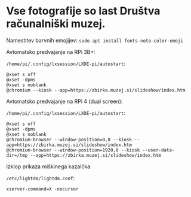 # Vse fotografije so last Društva računalniški muzej.

Namestitev barvnih emojijev: `sudo apt install fonts-noto-color-emoji`

Avtomatsko predvajanje na RPi 3B+:

`/home/pi/.config/lxsession/LXDE-pi/autostart`:
```
@xset s off
@xset -dpms
@xset s noblank
@chromium --kiosk --app=https://zbirka.muzej.si/slideshow/index.htm
```

Avtomatsko predvajanje na RPi 4 (dual screen):

`/home/pi/.config/lxsession/LXDE-pi/autostart`:
```
@xset s off
@xset -dpms
@xset s noblank
@chromium-browser --window-position=0,0 --kiosk --app=https://zbirka.muzej.si/slideshow/index.htm
@chromium-browser --window-position=1920,0 --kiosk --user-data-dir=/tmp --app=https://zbirka.muzej.si/slideshow/index.htm
```

Izklop prikaza miškinega kazalčka:

`/etc/lightdm/lightdm.conf`:
```
xserver-command=X -nocursor
```
